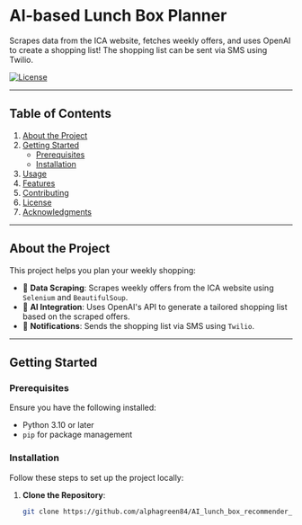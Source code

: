 # **AI-based Lunch Box Planner**
Scrapes data from the ICA website, fetches weekly offers, and uses OpenAI to create a shopping list! The shopping list can be sent via SMS using Twilio.

[![License](https://img.shields.io/badge/license-MIT-blue.svg)](LICENSE)

---

## **Table of Contents**
1. [About the Project](#about-the-project)
2. [Getting Started](#getting-started)
   - [Prerequisites](#prerequisites)
   - [Installation](#installation)
3. [Usage](#usage)
4. [Features](#features)
5. [Contributing](#contributing)
6. [License](#license)
7. [Acknowledgments](#acknowledgments)

---

## **About the Project**
This project helps you plan your weekly shopping:
- 🛒 **Data Scraping**: Scrapes weekly offers from the ICA website using `Selenium` and `BeautifulSoup`.
- 🧠 **AI Integration**: Uses OpenAI's API to generate a tailored shopping list based on the scraped offers.
- 📩 **Notifications**: Sends the shopping list via SMS using `Twilio`.

---

## **Getting Started**

### **Prerequisites**
Ensure you have the following installed:
- Python 3.10 or later
- `pip` for package management

### **Installation**
Follow these steps to set up the project locally:

1. **Clone the Repository**:
   ```bash
   git clone https://github.com/alphagreen84/AI_lunch_box_recommender_system.git
